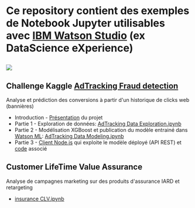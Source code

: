 <h1> Ce repository contient des exemples de Notebook Jupyter utilisables avec <a href="http://datascience.ibm.com">IBM Watson Studio</a> (ex DataScience eXperience)
<p>
<img src="http://biblioteca.uoc.edu/sites/default/files/IBM_Data%20Science.png">

<h2>Challenge Kaggle <a href="https://www.kaggle.com/c/talkingdata-adtracking-fraud-detection">AdTracking Fraud detection</a> </h2> 
<p>
Analyse et prédiction des conversions à partir d'un historique de clicks web (bannières)
<ul>
	<li>Introduction - <a href="https://github.com/obarrot/dsx/blob/master/AdTracking README.pdf">Présentation</a> du projet
    <li>Partie 1 - Exploration de données: <a href="https://github.com/obarrot/dsx/blob/master/AdTracking%20Data%20Exploration.ipynb">AdTracking Data Exploration.ipynb</a>
    <li>Partie 2 - Modélisation XGBoost et publication du modèle entrainé dans <a href="https://www.ibm.com/cloud/machine-learning">Watson ML</a>: <a href="https://github.com/obarrot/dsx/blob/master/AdTracking%20Data%20Modeling.ipynb">AdTracking Data Modeling.ipynb</a>
    <li> Partie 3 - <a href="https://datadealerswmltester.mybluemix.net">Client Node.js</a> qui exploite le modèle déployé (API REST) et <a href="https://github.com/jfrieu/wmltester">code</a> associé 
</ul>
<h2> Customer LifeTime Value Assurance</h2>
Analyse de campagnes marketing sur des produits d'assurance IARD et retargeting
<ul>
<li> <a href="https://github.com/obarrot/dsx/blob/master/insurance%20CLV.ipynb">insurance CLV.ipynb</a>
</ul>
